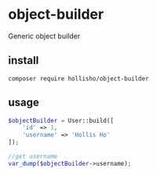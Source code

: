 # object-builder
Generic object builder


## install
```
composer require hollisho/object-builder
```

## usage

```php
$objectBuilder = User::build([
    'id' => 1,
    'username' => 'Hollis Ho'
]);

//get username
var_dump($objectBuilder->username);
```